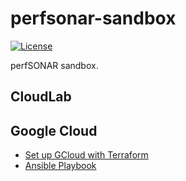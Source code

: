 # perfsonar-sandbox

[![License](https://img.shields.io/badge/License-Apache_2.0-blue.svg)](https://opensource.org/licenses/Apache-2.0)

perfSONAR sandbox.

## CloudLab

## Google Cloud

* [Set up GCloud with Terraform](gcloud/terraform/README.md)
* [Ansible Playbook](gcloud/ansible/README.md)
